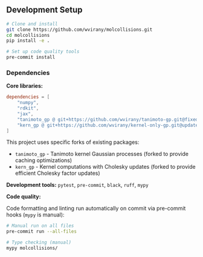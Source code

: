 ## Development Setup

```bash
# Clone and install
git clone https://github.com/wvirany/molcollisions.git
cd molcollisions
pip install -e .

# Set up code quality tools
pre-commit install
```


### Dependencies

**Core libraries:**

```toml
dependencies = [
    "numpy",
    "rdkit",
    "jax",
    "tanimoto_gp @ git+https://github.com/wvirany/tanimoto-gp.git@fixed-gp-stable",
    "kern_gp @ git+https://github.com/wvirany/kernel-only-gp.git@update-cholesky-stable",
]
```

This project uses specific forks of existing packages:

* `tanimoto_gp` - Tanimoto kernel Gaussian processes (forked to provide caching optimizations)
* `kern_gp` - Kernel computations with Cholesky updates (forked to provide efficient Cholesky factor updates)

**Development tools:** `pytest`, `pre-commit`, `black`, `ruff`, `mypy`

**Code quality:**

Code formatting and linting run automatically on commit via pre-commit hooks (`mypy` is manual):

```bash
# Manual run on all files
pre-commit run --all-files

# Type checking (manual)
mypy molcollisions/
```
